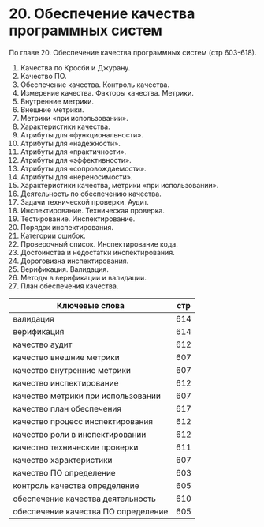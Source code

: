 # 20. Обеспечение качества программных систем
По главе 20. Обеспечение качества программных систем (стр 603-618).

1. Качества по Кросби и Джурану.
2. Качество ПО.
3. Обеспечение качества. Контроль качества. 
4. Измерение качества. Факторы качества. Метрики.
5. Внутренние метрики.
6. Внешние метрики.
7. Метрики «при использовании».
8. Характеристики качества.
9. Атрибуты для «функциональности».
10. Атрибуты для «надежности».
11. Атрибуты для «практичности».
12. Атрибуты для «эффективности».
13. Атрибуты для «сопровождаемости».
14. Атрибуты для «нереносимости».
15. Характеристики качества, метрики «при использовании».
16. Деятельность по обеспечению качества.
17. Задачи технической проверки. Аудит.
18. Инспектирование. Техническая проверка.
19. Тестирование. Инспектирование.
20. Порядок инспектирования.
21. Категории ошибок.
22. Проверочный список. Инспектирование кода.
23. Достоинства и недостатки инспектирования.
24. Дороговизна инспектирования.
25. Верификация. Валидация.
26. Методы в верификации и валидации.
27. План обеспечения качества.

Ключевые слова  | стр
-----|-----
валидация					|						614
верификация				|						614
качество	аудит 					|				612
качество	внешние метрики 			|				607
качество	внутренние метрики 		|					607
качество	инспектирование 			|				612
качество	метрики при использовании 			|			607
качество	план обеспечения 			|			617
качество	процесс инспектирования 			|			612
качество	роли в инспектировании 			|			612
качество	технические проверки 			|				611
качество	характеристики  			|					607
качество ПО	определение 			|				603
контроль качества	определение  			|			605
обеспечение качества	деятельность  			|			610
обеспечение качества ПО	определение  		|			605
